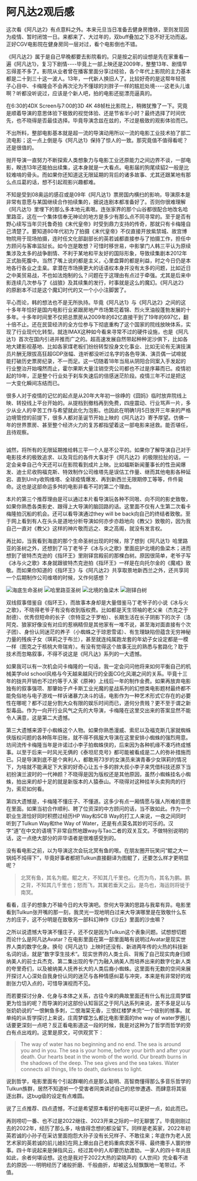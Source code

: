 # 阿凡达2观后感

这次看《阿凡达2》有点意料之外。本来元旦当日准备去健身房撸铁，至则发现因为疫情、暂时闭馆一日。来都来了、大过年的，双buff叠加之下总不好无功而返。正好CGV电影院在健身房同一层对过，看个电影倒也不错。

《阿凡达2》属于是自己早晚都要去影院看的。只是按之前的设想是先在家重看一遍《阿凡达1》，复习下剧情\----毕竟上一部上映还是2009年，整整13年、剧情早忘得差不多了。影院从业者曾在播客里面分享过经验，各个年代上影院的主力基本都是二十到三十这一波人。13年，一代新人换旧人了。比较好奇的是这帮年轻孩子心目中、卡梅隆会不会再次沦为不懂球的刘胖子一样的尴尬处境\----这老头儿谁啊？听都没听说过，应该是个新人吧，拍的电影还挺漂亮逼真的。

在6:30的4DX Screen与7:00的3D 4K 48帧杜比影院上，稍微犹豫了一下。究竟是顺着导演的意思体验下极致的视觉体验、还是节省半小时？最终选择了时间优先，也不晓得是否最佳选择。毕竟导演念兹在兹的，不过是极致的观影体验而已。

不出所料，整部电影基本就是超一流的导演动用所以一流的电影工业技术拍了部二流电影；这一点上倒是与《阿凡达1》保持了惊人的一致。那究竟值不值得看呢？还是很值的。

抛开导演一直努力不断探索人类想象力与电影工业还原能力之间边界不谈，一部电影，睽违13年还能拍出续集，这本身就是一大看点。电影届的狗尾续貂2一般是比较难啃的骨头。而如果你还知道这无限延期的背后的诸多故事、尤其还跟某地有那么点瓜葛的话，想不引起观影兴趣都难。

不知是受到08奥运的感召或是09年《阿凡达1》票房国内横扫的影响，导演原本是非常有意愿与某国继续合作拍续集的，据说连剧本都准备好了。否则你很难理解《阿凡达1》里埋下的那么多本地元素哏。连张家界的那个山谷都很配合地改名哈里路亚，这在一个集体信奉无神论的地方是多少有那么点不同寻常的。至于是否有野心续写当年贝托鲁奇拍《末代皇帝》时受到鼎力支持的传奇，那就只有卡梅隆自己清楚了。要知道80年代初为了拍摄《末代皇帝》不仅直接开放紫禁城、故宫博物院用于现场拍摄，连时任文化部副部长的英若诚都直接参与了拍摄工作，担任中方顾问与客串监狱长。如今岂是敢想？可惜时移世易，中影掌门人韩三平认为原续集涉及太多的战争剧情、不利于某地和平友好的国际形象，导致续集剧本2012年正式胎死腹中。当然了嘴上说的都是主义，心里盘算的都是利益，时之今日仍是本地各行各业之圭臬。拿潜在市场换更大的话语权本身并没有太多的问题，比如近日之中美贸易战，不也如法炮制的么？问题在于这理由有点过于牵强。尤其是后来中影连续几次参与了《战狼》及其续集的发行，时事就是这么的魔幻。《阿凡达2》的原剧本不过是这个魔幻时代的又一个小小注脚罢了。

平心而论，韩的想法也不是无所执持。毕竟《阿凡达1》与《阿凡达2》之间的这十多年年恰好是国内电影行业紧跟房地产市场繁花着锦、烈火烹油般蓬勃发展的十多年。十多年时间里不仅把总票房从2009年的62亿直接干到了19年的697亿，翻十倍不止。还在民营经济的全方位参与下彻底重构了这个国家的院线放映体系，实现了行业现代化转型。就连IMAX这种如今看来寻常不过的硬件设施，也是《阿凡达1》首次在国内引进并推而广之的。超高速发展自然带起种种泥沙俱下，比如各地大建影视基地、比如各家煤老板们纷纷转型投身文化事业、比如无论有无演技演员片酬无限拔高狂超GDP涨幅、连听都没听过名字的各色导演、演员偶一试啼就能打破历史票房纪录，不一而足。这一切随着18年当局从阴阳合同案入手发起的行业整治开始嘎然而止，霍尔果斯大量注销空壳公司都也不过是序幕而已。疫情初起的19年，正是整个行业处于刹车失速后的倍感迷茫阶段。疫情三年不过是把这一大变化瞬间冻结而已。

很多人对于疫情的记忆的起点是从20年大年初一徐峥的《囧妈》临时放弃院线上映、转投线上平台开始的。从提档到撤档再到免费，四座震动、行业骂声一片，多少从业人的辛苦工作与希望就此化为泡影。也因此在明确1月5日放开三年来的严格边境管控的前提下，很多人都对圣诞节开始上映的《阿凡达2》寄予厚望。仿佛一年的世界票房、甚至整个经济火力的复苏都指望着这一部电影来拯救。能否堪任，且待观察。

<img decoding="async" src="https://i0.wp.com/salty.vip/wp-content/uploads/2023/01/img23010301.jpeg?resize=247%2C300" alt="" data-recalc-dims="1" /> 

诚然，将所有的无限延期推给韩三平一个人是不公平的。如果你了解导演自己对于电影技术的极致追求、以及背后的各件大事对于《阿凡达2》的极限拉扯的话，一定会亲幸自己今天还可以在影院看到成片上映。比如福斯新闻董事长的性丑闻爆发、迪士尼收购福克斯、特效制作公司维塔先是误估工作量、继而其他电影各种延宕、直到Unity收购维塔、全球疫情爆发、再到新西兰无限期停工等等，件件毙命。这也是这部命运多舛的电影非看不可的第二个理由。

本片的第三个推荐理由是可以通过本片看导演玩各种不同哏、向不同的影史致敬，如果你熟悉各类影史、跟得上大导演的脑回路的话。这里面不仅有人生第二次看卡梅隆拍沉船的机会。还可以看导演通过they will be back向自己的终结者致敬。至于网上看到有人在头头是道地分析导演如何亦步亦趋地向《教父》致敬的，因为我自己一直对《教父》这样的神片敬而远之、束之高阁，就没有发言权。

再比如，当我看到海底的那个生命圣树出现的时候，除了想到《阿凡达1》哈里路亚的圣树之外，还想到了马丁老爷子《冰与火之歌》里面庇护北境的鱼梁木；进而想到了彼特杰克逊的《指环王》里刚铎宫殿前的那棵白树。原因很简单，老爷子写《冰与火之歌》本身就跟彼特杰克逊拍《指环王》一样是在向托尔金的《魔戒》致敬。而如果你知道的《指环王》与《阿凡达2》共享取景地新西兰之外，还共享同一个后期制作公司维塔的时候，又作何感想？

<img decoding="async" src="https://i0.wp.com/salty.vip/wp-content/uploads/2023/01/img23010302.webp?resize=300%2C124" alt="海底生命圣树" data-recalc-dims="1" />  
<img decoding="async" src="https://i0.wp.com/salty.vip/wp-content/uploads/2023/01/img23010303.webp?resize=300%2C169" alt="哈里路亚圣树" data-recalc-dims="1" />  
<img decoding="async" src="https://i0.wp.com/salty.vip/wp-content/uploads/2023/01/img23010304.webp?resize=300%2C169" alt="北境的鱼梁木" data-recalc-dims="1" />  
<img decoding="async" src="https://i0.wp.com/salty.vip/wp-content/uploads/2023/01/img23010305.webp?resize=300%2C150" alt="刚铎白树" data-recalc-dims="1" /> 

双线叙事借鉴自《指环王》，而故事本身却是大量借鉴马丁老爷子的小说《冰与火之歌》，不晓得老爷子有没有收到版权费。比如都是天生领袖的老父亲（杰克之于耐德）、优秀但短命的长子（奈特亚之于罗柏）、长期生活在长子阴影下的次子（洛阿克、狼家好像没有对应的惹祸精但是其他家有一堆不说，甚至海对面直接有个次子团）、身份认同迷茫的养子（小蜘蛛之于琼恩雪诺）、有生理缺陷但蕴含无穷神秘力量的残疾子女（琪莉之于布兰），甚至就连纯属跑龙套的年幼子女设定都是一模一样（图克之于核桃大帝瑞肯）。有没有觉得这个故事无比的熟悉与套路化？耽于技术而忽略叙事，不得不说这是《阿凡达》系列的一大遗憾。

如果我可以有一次机会问卡梅隆的一句话，我一定会问问他将来如何平衡自己的机械美学old school风格与今天越来越风行的全面CG化风潮之间的关系。毕竟十三年的拢共开销也不过约等于人家《原神》上线后一年的制作金费。如果再放弃电影独有的叙事强项、那肇始于卢卡斯工业光魔的星战系列的幻想类电影题材最终都不能免俗地与电子游戏一样诉诸暴力决斗的话，电影作为一种艺术形式它存在的必要性在哪呢？都不过是分割大众有限的娱乐时间而已，道何分贵贱？更不至于谓之新型毒品。作为一向开行业风气之先的大导演，卡梅隆在这里交出来的答案显然不能令人满意，这是第二大遗憾。

第三大遗憾来源于小蜘蛛这个人物。如果你熟悉漫威、索尼以及福克斯几家就蜘蛛侠版权问题的各种陈年旧账，就不得不佩服大导演在这里安排小蜘蛛的强烈用意。坊间流传卡梅隆当年是许诺过小李子拍蜘蛛侠的，后来因为各种机缘不凑巧终成憾事。以至于后来一时风光无俩的《泰坦尼克号》都可能被看成是二人的弥补措施而已。只是导演到底不是个爽利人，都敢用73岁的女演员来演青春少女琪莉的情况下，为啥就不能满足下大家的好奇心让五十多的胖大叔小李子来凭借科技还原下当初扮演兰波时的一代神颜？不晓得是因为版权还是其他原因，虽然小蜘蛛挂名小蜘蛛，拍出来的却十足的就是新版本的人猿泰山。不晓得对这种挂羊头卖狗肉的行为，索尼如何看。

第四大遗憾是，卡梅隆不懂庄子、不懂道。这多少有点一厢情愿与强人所难的意思在里面。如果当初合作顺利、聘了位资深的中方顾问的话，当不致如此。作为一个职业生涯恰好同时积攒过经历HP Way和SCB Way的打工人来说，一夜之间同时听到了Tulkun Way和the Way of Water，还是有点莫名其妙的可乐的。汉字“道”在中文的语境下非常自然地跟way与Tao二者的双关互文。不做特别说明的话，这一点绝大部分的非华语者是很难感受到的。

没有看电影之前，以为导演这次会玩北冥有鱼的哏。在朋友圈开玩笑问“鲲之大一锅炖不炖得下”，毕竟好事者都把Tulkun直接翻译为图鲲了，还要怎么样才更明显呢？

> 北冥有鱼，其名为鲲。鲲之大，不知其几千里也。化而为鸟，其名为鹏。鹏之背，不知其几千里也；怒而飞，其翼若垂天之云。是鸟也，海运则将徙于南冥。

看看，庄子的想象力不输今日的大导演吧。奈何大导演的思路与我辈有异。电影里看到Tulkun张开嘴的那一刻，我灵光一现地明白过来大导演哪里是在致敬什么东方的庄子，这不分明是在致敬另一部科幻神作《沙丘》里面的沙虫嘛？

之所以说遗憾大导演不懂庄子，还不仅是因为Tulkun这个表象问题。试想想切题而论什么是阿凡达Avatar？在电影里面在第一部里面略有说明过Avatar是现实世界人类的数字化身。换句《阿凡达1》上映时还没有、新进两年传的火热的科技新名词的话，就是”数字孪生技术“。现实世界的人类士兵、背叛了自己现实肉身归顺纳美人的前士兵杰克、第二集出现的专门为融入纳美人而培养出来的数字化新人类的夸里奇们，以及被纳美人抚养长大的人类后裔小蜘蛛。这里面有无数的空间来展开探讨人心深处自我身份认同的迷茫与各种情感纠葛与冲突，本来是有非常好的戏剧张力切入点的，可惜导演视而不见。

而若要探讨分身、化身与本体之关系，古往今来的典故里面还有什么有比庄周梦蝶更为恰当的呢？而导演的对这部份认知盲区之于阿凡达系列来说，差不多是足以与张奶奶说的”一恨鲥鱼多刺，二恨海棠无香，三恨红楼梦未完“一个级别的憾事。就单纯的从哲学探讨上来说，庄周梦蝶怎么都比电影里面的the way of water罗圈儿话要更深刻一点吧？反正看电影道这一段的时候，我是对这种为了哲学而哲学的旁白有点出戏的。这里是原文，可供观赏下：

> The way of water has no beginning and no end. The sea is around you and in you. The sea is your home, before your birth and after your death. Our hearts beat in the womb of the world. Our breath burns in the shadows of the deep. The sea gives and the sea takes. Water connects all things, life to death, darkness to light.

说到哲学，电影里面有个引起群嘲的点是那么聪明、高智商懂得那么多音乐哲学的Tulkun族群，居然不知道听一个受害者同类讲述自己的悲惨遭遇、而肆意将其驱逐出群。这bug级的设定有点难圆。

说了三点推荐、四点遗憾，不过是希望原本看好的电影可以更好一点，如此而已。

再则唠叨一番、也不过是2022继往、2023开来之际的一时无聊罢了。毕竟刚刚过去的2022年，经历了那么多，啥值得念想的都没留下。同样是老英家，2022年初英若诚的小孙子在采访里面抱怨大孙子没有长兄样子、不敢往来；年底作为老人民艺术家的英若诚的前儿媳妇在网上爆出自己老妈重病求医不得、最终撒手人寰的惨事。四十年说起来是弹指风云，经过其中的人却要历劫渡劫。一家人的四十年尚且如此，余者何堪设想。这也是我对于2022大热的梁晓声的《人世间》完全看不进去的原因\----明明经历了诸般折磨、千般曲折，却被这么轻飘飘地一笔带过。不值。
